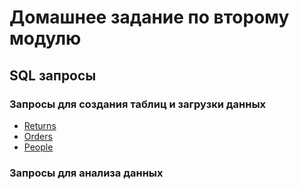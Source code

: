 #  Домашнее задание по второму модулю #
## SQL запросы ##
### Запросы для создания таблиц и загрузки данных ###
* [Returns](https://github.com/vision-is-moribund/DataLearn/blob/main/DE-101/Module02/returns.sql)
* [Orders](https://github.com/vision-is-moribund/DataLearn/blob/main/DE-101/Module02/orders.sql)
* [People](https://github.com/vision-is-moribund/DataLearn/blob/main/DE-101/Module02/people.sql)
### Запросы для анализа данных ###
